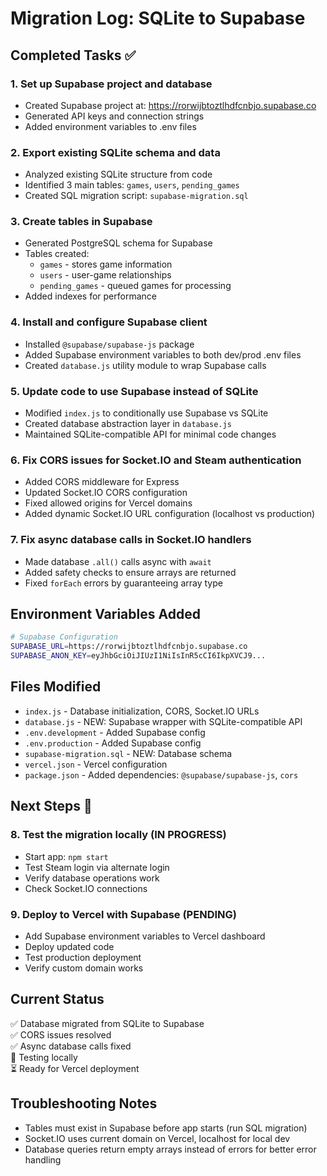 # Migration Log: SQLite to Supabase

## Completed Tasks ✅

### 1. **Set up Supabase project and database**
- Created Supabase project at: https://rorwijbtoztlhdfcnbjo.supabase.co
- Generated API keys and connection strings
- Added environment variables to .env files

### 2. **Export existing SQLite schema and data**
- Analyzed existing SQLite structure from code
- Identified 3 main tables: `games`, `users`, `pending_games`
- Created SQL migration script: `supabase-migration.sql`

### 3. **Create tables in Supabase**
- Generated PostgreSQL schema for Supabase
- Tables created:
  - `games` - stores game information
  - `users` - user-game relationships
  - `pending_games` - queued games for processing
- Added indexes for performance

### 4. **Install and configure Supabase client**
- Installed `@supabase/supabase-js` package
- Added Supabase environment variables to both dev/prod .env files
- Created `database.js` utility module to wrap Supabase calls

### 5. **Update code to use Supabase instead of SQLite**
- Modified `index.js` to conditionally use Supabase vs SQLite
- Created database abstraction layer in `database.js`
- Maintained SQLite-compatible API for minimal code changes

### 6. **Fix CORS issues for Socket.IO and Steam authentication**
- Added CORS middleware for Express
- Updated Socket.IO CORS configuration
- Fixed allowed origins for Vercel domains
- Added dynamic Socket.IO URL configuration (localhost vs production)

### 7. **Fix async database calls in Socket.IO handlers**
- Made database `.all()` calls async with `await`
- Added safety checks to ensure arrays are returned
- Fixed `forEach` errors by guaranteeing array type

## Environment Variables Added
```bash
# Supabase Configuration
SUPABASE_URL=https://rorwijbtoztlhdfcnbjo.supabase.co
SUPABASE_ANON_KEY=eyJhbGciOiJIUzI1NiIsInR5cCI6IkpXVCJ9...
```

## Files Modified
- `index.js` - Database initialization, CORS, Socket.IO URLs
- `database.js` - NEW: Supabase wrapper with SQLite-compatible API
- `.env.development` - Added Supabase config
- `.env.production` - Added Supabase config
- `supabase-migration.sql` - NEW: Database schema
- `vercel.json` - Vercel configuration
- `package.json` - Added dependencies: `@supabase/supabase-js`, `cors`

## Next Steps 🚀

### 8. **Test the migration locally** (IN PROGRESS)
- Start app: `npm start`
- Test Steam login via alternate login
- Verify database operations work
- Check Socket.IO connections

### 9. **Deploy to Vercel with Supabase** (PENDING)
- Add Supabase environment variables to Vercel dashboard
- Deploy updated code
- Test production deployment
- Verify custom domain works

## Current Status
✅ Database migrated from SQLite to Supabase  
✅ CORS issues resolved  
✅ Async database calls fixed  
🔄 Testing locally  
⏳ Ready for Vercel deployment  

## Troubleshooting Notes
- Tables must exist in Supabase before app starts (run SQL migration)
- Socket.IO uses current domain on Vercel, localhost for local dev
- Database queries return empty arrays instead of errors for better error handling